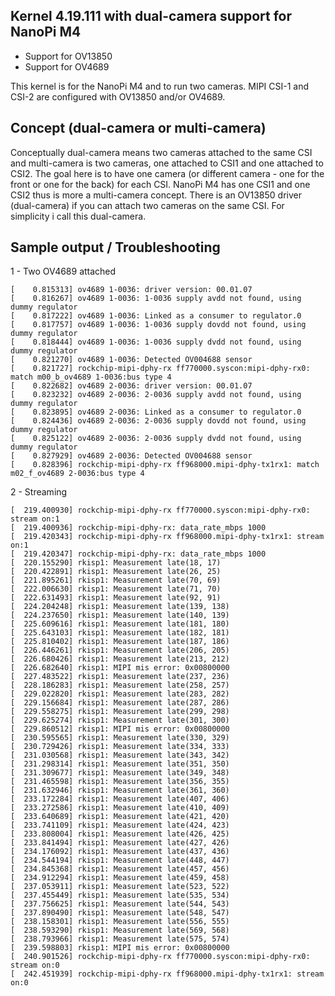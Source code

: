 ## Kernel 4.19.111 with dual-camera support for NanoPi M4

* Support for OV13850
* Support for OV4689

This kernel is for the NanoPi M4 and to run two cameras.
MIPI CSI-1 and CSI-2 are configured with OV13850 and/or OV4689.

## Concept (dual-camera or multi-camera)

Conceptually dual-camera means two cameras attached to the same CSI and multi-camera is two cameras, one attached to CSI1 and one attached to CSI2.
The goal here is to have one camera (or different camera - one for the front or one for the back) for each CSI. NanoPi M4 has one CSI1 and one CSI2 thus is more a multi-camera concept. There is an OV13850 driver (dual-camera) if you can attach two cameras on the same CSI.
For simplicity i call this dual-camera.


## Sample output / Troubleshooting

1 - Two OV4689 attached

    [    0.815313] ov4689 1-0036: driver version: 00.01.07
    [    0.816267] ov4689 1-0036: 1-0036 supply avdd not found, using dummy regulator
    [    0.817222] ov4689 1-0036: Linked as a consumer to regulator.0
    [    0.817757] ov4689 1-0036: 1-0036 supply dovdd not found, using dummy regulator
    [    0.818444] ov4689 1-0036: 1-0036 supply dvdd not found, using dummy regulator
    [    0.821270] ov4689 1-0036: Detected OV004688 sensor
    [    0.821727] rockchip-mipi-dphy-rx ff770000.syscon:mipi-dphy-rx0: match m00_b_ov4689 1-0036:bus type 4
    [    0.822682] ov4689 2-0036: driver version: 00.01.07
    [    0.823232] ov4689 2-0036: 2-0036 supply avdd not found, using dummy regulator
    [    0.823895] ov4689 2-0036: Linked as a consumer to regulator.0
    [    0.824436] ov4689 2-0036: 2-0036 supply dovdd not found, using dummy regulator
    [    0.825122] ov4689 2-0036: 2-0036 supply dvdd not found, using dummy regulator
    [    0.827929] ov4689 2-0036: Detected OV004688 sensor
    [    0.828396] rockchip-mipi-dphy-rx ff968000.mipi-dphy-tx1rx1: match m02_f_ov4689 2-0036:bus type 4

2 - Streaming

    [  219.400930] rockchip-mipi-dphy-rx ff770000.syscon:mipi-dphy-rx0: stream on:1
    [  219.400936] rockchip-mipi-dphy-rx: data_rate_mbps 1000
    [  219.420343] rockchip-mipi-dphy-rx ff968000.mipi-dphy-tx1rx1: stream on:1
    [  219.420347] rockchip-mipi-dphy-rx: data_rate_mbps 1000
    [  220.155290] rkisp1: Measurement late(18, 17)
    [  220.422891] rkisp1: Measurement late(26, 25)
    [  221.895261] rkisp1: Measurement late(70, 69)
    [  222.006630] rkisp1: Measurement late(71, 70)
    [  222.631493] rkisp1: Measurement late(92, 91)
    [  224.204248] rkisp1: Measurement late(139, 138)
    [  224.237650] rkisp1: Measurement late(140, 139)
    [  225.609616] rkisp1: Measurement late(181, 180)
    [  225.643103] rkisp1: Measurement late(182, 181)
    [  225.810402] rkisp1: Measurement late(187, 186)
    [  226.446261] rkisp1: Measurement late(206, 205)
    [  226.680426] rkisp1: Measurement late(213, 212)
    [  226.682640] rkisp1: MIPI mis error: 0x00800000
    [  227.483522] rkisp1: Measurement late(237, 236)
    [  228.186283] rkisp1: Measurement late(258, 257)
    [  229.022820] rkisp1: Measurement late(283, 282)
    [  229.156684] rkisp1: Measurement late(287, 286)
    [  229.558275] rkisp1: Measurement late(299, 298)
    [  229.625274] rkisp1: Measurement late(301, 300)
    [  229.860512] rkisp1: MIPI mis error: 0x00800000
    [  230.595565] rkisp1: Measurement late(330, 329)
    [  230.729426] rkisp1: Measurement late(334, 333)
    [  231.030568] rkisp1: Measurement late(343, 342)
    [  231.298314] rkisp1: Measurement late(351, 350)
    [  231.309677] rkisp1: Measurement late(349, 348)
    [  231.465598] rkisp1: Measurement late(356, 355)
    [  231.632946] rkisp1: Measurement late(361, 360)
    [  233.172284] rkisp1: Measurement late(407, 406)
    [  233.272586] rkisp1: Measurement late(410, 409)
    [  233.640689] rkisp1: Measurement late(421, 420)
    [  233.741109] rkisp1: Measurement late(424, 423)
    [  233.808004] rkisp1: Measurement late(426, 425)
    [  233.841494] rkisp1: Measurement late(427, 426)
    [  234.176092] rkisp1: Measurement late(437, 436)
    [  234.544194] rkisp1: Measurement late(448, 447)
    [  234.845368] rkisp1: Measurement late(457, 456)
    [  234.912294] rkisp1: Measurement late(459, 458)
    [  237.053911] rkisp1: Measurement late(523, 522)
    [  237.455449] rkisp1: Measurement late(535, 534)
    [  237.756625] rkisp1: Measurement late(544, 543)
    [  237.890490] rkisp1: Measurement late(548, 547)
    [  238.158301] rkisp1: Measurement late(556, 555)
    [  238.593290] rkisp1: Measurement late(569, 568)
    [  238.793966] rkisp1: Measurement late(575, 574)
    [  239.598803] rkisp1: MIPI mis error: 0x00800000
    [  240.901526] rockchip-mipi-dphy-rx ff770000.syscon:mipi-dphy-rx0: stream on:0
    [  242.451939] rockchip-mipi-dphy-rx ff968000.mipi-dphy-tx1rx1: stream on:0
